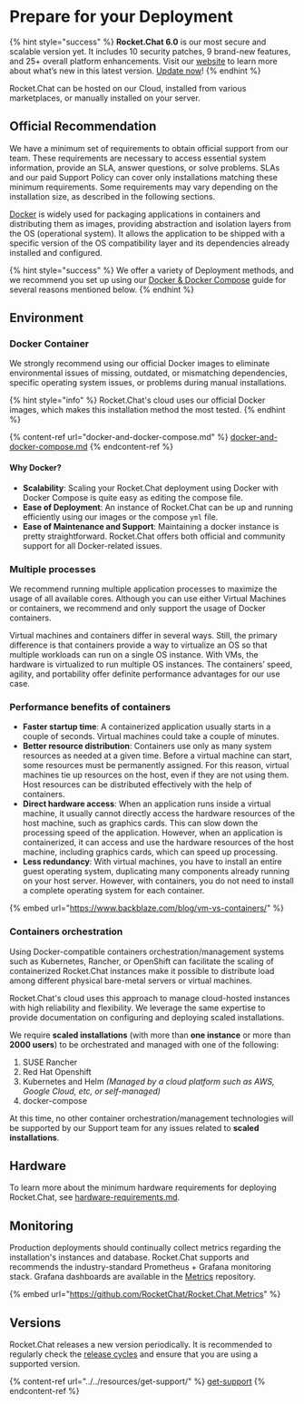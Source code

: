 # Prepare for your Deployment

{% hint style="success" %}
**Rocket.Chat 6.0** is our most secure and scalable version yet. It includes 10 security patches, 9 brand-new features, and 25+ overall platform enhancements. Visit our [website](https://www.rocket.chat/six) to learn more about what’s new in this latest version. [Update now](https://docs.rocket.chat/deploy/updating-rocket.chat)!
{% endhint %}

Rocket.Chat can be hosted on our Cloud, installed from various marketplaces, or manually installed on your server.

## Official Recommendation

We have a minimum set of requirements to obtain official support from our team. These requirements are necessary to access essential system information, provide an SLA, answer questions, or solve problems. SLAs and our paid Support Policy can cover only installations matching these minimum requirements. Some requirements may vary depending on the installation size, as described in the following sections.

[Docker](https://www.docker.com) is widely used for packaging applications in containers and distributing them as images, providing abstraction and isolation layers from the OS (operational system). It allows the application to be shipped with a specific version of the OS compatibility layer and its dependencies already installed and configured.

{% hint style="success" %}
We offer a variety of Deployment methods, and we recommend you set up using our [Docker & Docker Compose](docker-and-docker-compose.md) guide for several reasons mentioned below.
{% endhint %}

## Environment

### Docker Container

We strongly recommend using our official Docker images to eliminate environmental issues of missing, outdated, or mismatching dependencies, specific operating system issues, or problems during manual installations.

{% hint style="info" %}
Rocket.Chat's cloud uses our official Docker images, which makes this installation method the most tested.
{% endhint %}

{% content-ref url="docker-and-docker-compose.md" %}
[docker-and-docker-compose.md](docker-and-docker-compose.md)
{% endcontent-ref %}

#### Why Docker?

* **Scalability**: Scaling your Rocket.Chat deployment using Docker with Docker Compose is quite easy as editing the compose file.
* **Ease of Deployment**: An instance of Rocket.Chat can be up and running efficiently using our images or the compose `yml` file.
* **Ease of Maintenance and Support**: Maintaining a docker instance is pretty straightforward. Rocket.Chat offers both official and community support for all Docker-related issues.

### Multiple processes

We recommend running multiple application processes to maximize the usage of all available cores. Although you can use either Virtual Machines or containers, we recommend and only support the usage of Docker containers.

Virtual machines and containers differ in several ways. Still, the primary difference is that containers provide a way to virtualize an OS so that multiple workloads can run on a single OS instance. With VMs, the hardware is virtualized to run multiple OS instances. The containers’ speed, agility, and portability offer definite performance advantages for our use case.

### Performance benefits of containers

* **Faster startup time**: A containerized application usually starts in a couple of seconds. Virtual machines could take a couple of minutes.
* **Better resource distribution**: Containers use only as many system resources as needed at a given time. Before a virtual machine can start, some resources must be permanently assigned. For this reason, virtual machines tie up resources on the host, even if they are not using them. Host resources can be distributed effectively with the help of containers.
* **Direct hardware access**: When an application runs inside a virtual machine, it usually cannot directly access the hardware resources of the host machine, such as graphics cards. This can slow down the processing speed of the application. However, when an application is containerized, it can access and use the hardware resources of the host machine, including graphics cards, which can speed up processing.
* **Less redundancy**: With virtual machines, you have to install an entire guest operating system, duplicating many components already running on your host server. However, with containers, you do not need to install a complete operating system for each container.

{% embed url="https://www.backblaze.com/blog/vm-vs-containers/" %}

### Containers orchestration

Using Docker-compatible containers orchestration/management systems such as Kubernetes, Rancher, or OpenShift can facilitate the scaling of containerized Rocket.Chat instances make it possible to distribute load among different physical bare-metal servers or virtual machines.

Rocket.Chat's cloud uses this approach to manage cloud-hosted instances with high reliability and flexibility. We leverage the same expertise to provide documentation on configuring and deploying scaled installations.

We require **scaled installations** (with more than **one instance** or more than **2000 users**) to be orchestrated and managed with one of the following:

1. SUSE Rancher
2. Red Hat Openshift
3. Kubernetes and Helm _(Managed by a cloud platform such as AWS, Google Cloud, etc, or self-managed)_
4. docker-compose

At this time, no other container orchestration/management technologies will be supported by our Support team for any issues related to **scaled installations**.

## Hardware

To learn more about the minimum hardware requirements for deploying Rocket.Chat, see [hardware-requirements.md](hardware-requirements.md "mention").

## Monitoring

Production deployments should continually collect metrics regarding the installation's instances and database. Rocket.Chat supports and recommends the industry-standard Prometheus + Grafana monitoring stack. Grafana dashboards are available in the [Metrics](https://github.com/RocketChat/Rocket.Chat.Metrics) repository.

{% embed url="https://github.com/RocketChat/Rocket.Chat.Metrics" %}

## Versions

Rocket.Chat releases a new version periodically. It is recommended to regularly check the [release cycles](https://github.com/RocketChat/Rocket.Chat/releases) and ensure that you are using a supported version.

{% content-ref url="../../resources/get-support/" %}
[get-support](../../resources/get-support/)
{% endcontent-ref %}
